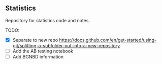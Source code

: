 ## Statistics

Repository for statistics code and notes.

TODO: 
 - [x] Separate to new repo https://docs.github.com/en/get-started/using-git/splitting-a-subfolder-out-into-a-new-repository
 - [ ] Add the AB testing notebook
 - [ ] Add BGNBD information